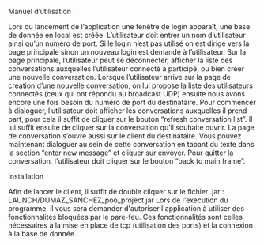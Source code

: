 Manuel d’utilisation

Lors du lancement de l’application une fenêtre de login apparaît, une base de donnée en local est créée. L’utilisateur doit entrer un nom d’utilisateur ainsi qu’un numéro de port. Si le login n’est pas utilisé on est dirigé vers la page principale sinon un nouveau login est demandé à l’utilisateur. Sur la page principale, l’utilisateur peut se déconnecter, afficher la liste des conversations auxquelles l’utilisateur connecté a participé, ou bien créer une nouvelle conversation. Lorsque l’utilisateur arrive sur la page de création d’une nouvelle conversation, on lui propose la liste des utilisateurs connectés (ceux qui ont répondu au broadcast UDP) ensuite nous avons encore une fois besoin du numéro de port du destinataire.
Pour commencer à dialoguer, l’utilisateur doit afficher les conversations auxquelles il prend part, pour cela il suffit de cliquer sur le bouton “refresh conversation list”. Il lui suffit ensuite de cliquer sur la conversation qu’il souhaite ouvrir. La page de conversation s’ouvre aussi sur le client du destinataire. Vous pouvez maintenant dialoguer au sein de cette conversation en tapant du texte dans la section “enter new message” et cliquer sur envoyer. Pour quitter la conversation, l'utilisateur doit cliquer sur le bouton “back to main frame”.

Installation

Afin de lancer le client, il suffit de double cliquer sur le fichier .jar : LAUNCH/DUMAZ_SANCHEZ_poo_project.jar
Lors de l'execution du programme, il vous sera demander d'autoriser l'application à utiliser des fonctionnalités bloquées par le pare-feu. Ces fonctionnalités sont celles nécessaires à la mise en place de tcp (utilisation des ports) et la connexion à la base de donnée.
